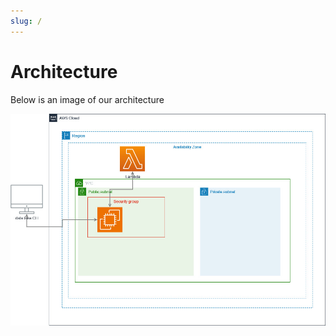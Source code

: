 ```yaml
---
slug: /
---
```

# Architecture

Below is an image of our architecture

!['architecture'](architecture.jpg)

